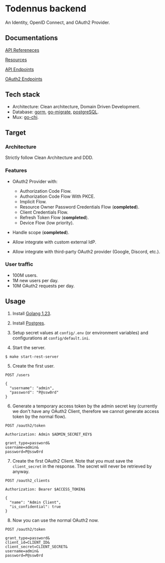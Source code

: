 # Todennus backend

An Identity, OpenID Connect, and OAuth2 Provider.

## Documentations

[API Refereneces](./docs/1.references.md)

[Resources](./docs/2.resources.md)

[API Endpoints](./docs/3.endpoints.md)

[OAuth2 Endpoints](./docs/4.oauth2_endpoints.md)

## Tech stack

- Architecture: Clean architecture, Domain Driven Development.
- Database: [gorm](https://github.com/go-gorm/gorm), [go-migrate](https://github.com/golang-migrate/migrate), [postgreSQL](https://www.postgresql.org/).
- Mux: [go-chi](https://github.com/go-chi/chi).

## Target

### Architecture

Strictly follow Clean Architecture and DDD.

### Features

- OAuth2 Provider with:
  + Authorization Code Flow.
  + Authorization Code Flow With PKCE.
  + Implicit Flow.
  + Resource Owner Password Credentials Flow (**completed**).
  + Client Credentials Flow.
  + Refresh Token Flow (**completed**).
  + Device Flow (low priority).

- Handle scope (**completed**).
- Allow integrate with custom external IdP.
- Allow integrate with third-party OAuth2 provider (Google, Discord, etc.).

### User traffic

- 100M users.
- 1M new users per day.
- 10M OAuth2 requests per day.

## Usage

1. Install [Golang 1.23](https://go.dev/doc/install).

2. Install [Postgres](https://www.postgresql.org/download/).

3. Setup secret values at `config/.env` (or environment variables) and
   configurations at `config/default.ini`.

4. Start the server.

```shell
$ make start-rest-server
```

5. Create the first user.

```
POST /users

{
  "username": "admin",
  "password": "P@ssw0rd"
}
```

6. Generate a temporary access token by the admin secret key (currently we don't
have any OAuth2 Client, therefore we cannot generate access token by the normal
flow).

```
POST /oauth2/token

Authorization: Admin $ADMIN_SECRET_KEY$

grant_type=password&
username=admin&
password=P@ssw0rd
```

7. Create the first OAuth2 Client. Note that you must save the `client_secret` in the response. The secret will never be retrieved by anyway.

```
POST /oauth2_clients

Authorization: Bearer $ACCESS_TOKEN$

{
  "name": "Admin Client",
  "is_confidential": true
}
```

8. Now you can use the normal OAuth2 now.

```
POST /oauth2/token

grant_type=password&
client_id=CLIENT_ID&
client_secret=CLIENT_SECRET&
username=admin&
password=P@ssw0rd
```
